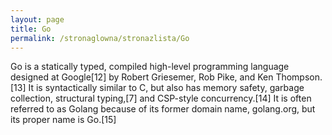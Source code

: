 ```yaml
---
layout: page
title: Go
permalink: /stronaglowna/stronazlista/Go
---
```

Go is a statically typed, compiled high-level programming language designed at Google[12] by Robert Griesemer, Rob Pike, and Ken Thompson.[13] It is syntactically similar to C, but also has memory safety, garbage collection, structural typing,[7] and CSP-style concurrency.[14] It is often referred to as Golang because of its former domain name, golang.org, but its proper name is Go.[15]